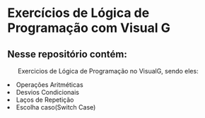 # Exercícios de Lógica de Programação com Visual G
<h2><b></b>Nesse repositório contém:</b></h2>
<ol>Exercicios de Lógica de Programação no VisualG, sendo eles:
</ol>
<li>Operações Aritméticas</li>
<li>Desvios Condicionais</li>
<li>Laços de Repetição</li>
<li>Escolha caso(Switch Case)</li>
